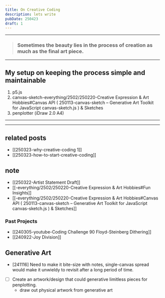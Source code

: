 ```yaml
---
title: On Creative Coding
description: lets write
pubDate: 250423
draft: 1
---
```



---

> ### Sometimes the beauty lies in the process of creation as much as the final art piece.

---
## My setup on keeping the process simple and maintainable

1. p5.js
2. canvas-sketch-everything/2502/250220-Creative Expression & Art Hobbies#Canvas API ( 250113-canvas-sketch – Generative Art Toolkit for JavaScript canvas-sketch.js ) & Sketches
3. penplotter (iDraw 2.0 A4)

---
---



## related posts

- [[250323-why-creative-coding 1]]
- [[250323-how-to-start-creative-coding]]

## note

- [[250322-Artist Statement Draft]]
- [[-everything/2502/250220-Creative Expression & Art Hobbies#Fun Insights]]
- [[-everything/2502/250220-Creative Expression & Art Hobbies#Canvas API ( 250113-canvas-sketch – Generative Art Toolkit for JavaScript canvas-sketch.js ) & Sketches]]

### Past Projects
- [[240305-youtube-Coding Challenge 90 Floyd-Steinberg Dithering]]
- [[240922-Joy Division]]

## Generative Art

- [241116] Need to make it bite-size with notes, single-canvas spread would make it unwieldy to revisit after a long period of time.
- [ ] Create an artwork/design that could generative limitless pieces for penplotting.
	- draw out physical artwork from generative art
